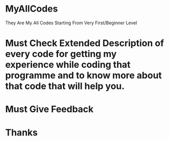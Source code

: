 # MyAllCodes
They Are My All Codes Starting From Very First/Beginner Level

# Must Check Extended Description of every code for getting my experience while coding that programme and to know more about that code that will help you. #

# Must Give Feedback #

# Thanks #
